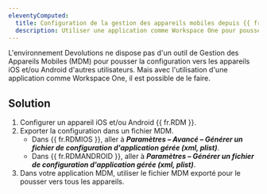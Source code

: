 ```yaml
---
eleventyComputed:
  title: Configuration de la gestion des appareils mobiles depuis {{ fr.RDM }}
  description: Utiliser une application comme Workspace One pour pousser la configuration vers les appareils iOS et/ou Android d'autres utilisateurs.
---
```

L'environnement Devolutions ne dispose pas d'un outil de Gestion des Appareils Mobiles (MDM) pour pousser la configuration vers les appareils iOS et/ou Android d'autres utilisateurs. Mais avec l'utilisation d'une application comme Workspace One, il est possible de le faire.

## Solution
1. Configurer un appareil iOS et/ou Android {{ fr.RDM }}.
1. Exporter la configuration dans un fichier MDM.
    * Dans {{ fr.RDMIOS }}, aller à ***Paramètres – Avancé – Générer un fichier de configuration d'application gérée (xml, plist)***.
    * Dans {{ fr.RDMANDROID }}, aller à ***Paramètres – Générer un fichier de configuration d'application gérée (xml, plist)***.
1. Dans votre application MDM, utiliser le fichier MDM exporté pour le pousser vers tous les appareils.